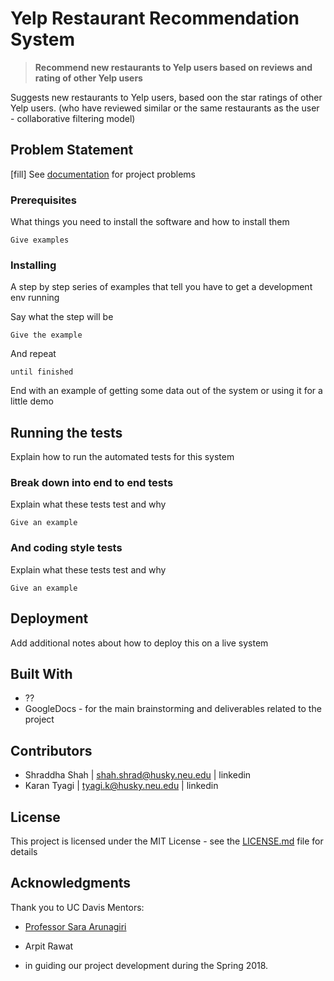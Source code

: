 # Yelp Restaurant Recommendation System

> __Recommend new restaurants to Yelp users based on reviews and rating of other Yelp users__

Suggests new restaurants to Yelp users, based oon the star ratings of other Yelp users.
(who have reviewed similar or the same restaurants as the user - collaborative filtering model)

## Problem Statement

[fill] See [documentation](https://docs.google.com/document/.....) for project problems

### Prerequisites

What things you need to install the software and how to install them

```
Give examples
```

### Installing

A step by step series of examples that tell you have to get a development env running

Say what the step will be

```
Give the example
```

And repeat

```
until finished
```

End with an example of getting some data out of the system or using it for a little demo

## Running the tests

Explain how to run the automated tests for this system

### Break down into end to end tests

Explain what these tests test and why

```
Give an example
```

### And coding style tests

Explain what these tests test and why

```
Give an example
```

## Deployment

Add additional notes about how to deploy this on a live system

## Built With

-	??
-	GoogleDocs - for the main brainstorming and deliverables related to the project


## Contributors

- Shraddha Shah |  shah.shrad@husky.neu.edu    |  linkedin
-	Karan Tyagi   |  tyagi.k@husky.neu.edu       |  linkedin

## License

This project is licensed under the MIT License - see the [LICENSE.md](LICENSE.md) file for details

## Acknowledgments

Thank you to UC Davis Mentors:
* [Professor Sara Arunagiri](https://www.ccis.northeastern.edu/people/sara-arunagiri/) 
* Arpit Rawat

* in guiding our project development during the Spring 2018.
